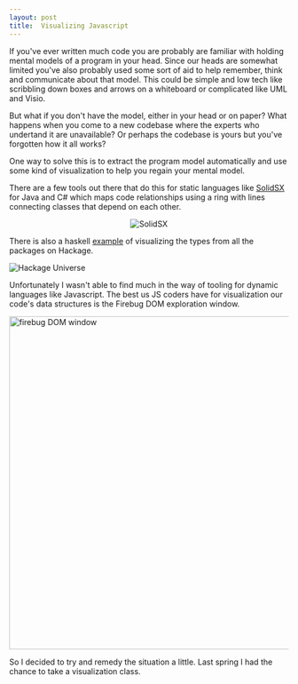 ```yaml
--- 
layout: post
title:  Visualizing Javascript
---
```


If you've ever written much code you are probably are familiar with
holding mental models of a program in your head. Since our heads are
somewhat limited you've also probably used some sort of aid to help
remember, think and communicate about that model. This could be simple
and low tech like scribbling down boxes and arrows on a whiteboard or
complicated like UML and Visio.

But what if you don't have the model, either in your head or on paper?
What happens when you come to a new codebase where the experts who
undertand it are unavailable? Or perhaps the codebase is yours but
you've forgotten how it all works?

One way to solve this is to extract the program model automatically
and use some kind of visualization to help you regain your mental
model. 

There are a few tools out there that do this for static languages like
[SolidSX](http://www.solidsourceit.com/products/SolidSX-source-code-dependency-analysis.html)
for Java and C# which maps code relationships using a ring with
lines connecting classes that depend on each other.

<div style="text-align: center">
<img alt="SolidSX"
src="http://www.solidsourceit.com/img/SolidSX-XNA-example-small.jpg"
/>
</div>

There is also a haskell
[example](http://donsbot.wordpress.com/2009/03/16/visualising-the-haskell-universe/)
of visualizing the types from all the packages on Hackage.

![Hackage Universe](http://donsbot.files.wordpress.com/2009/03/haskell_universe.jpg?w=600&h=300)

Unfortunately I wasn't able to find much in the way of tooling for
dynamic languages like Javascript. The best us JS coders have for
visualization our code's data structures is the Firebug DOM exploration
window.

<img width="600" alt="firebug DOM window"
src="http://getfirebug.com/perch/resources/dom.gif" />

So I decided to try and remedy the situation a little. Last spring I
had the chance to take a visualization class.
